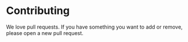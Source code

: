 # Contributing

We love pull requests. If you have something you want to add or remove, please open a new pull request.

